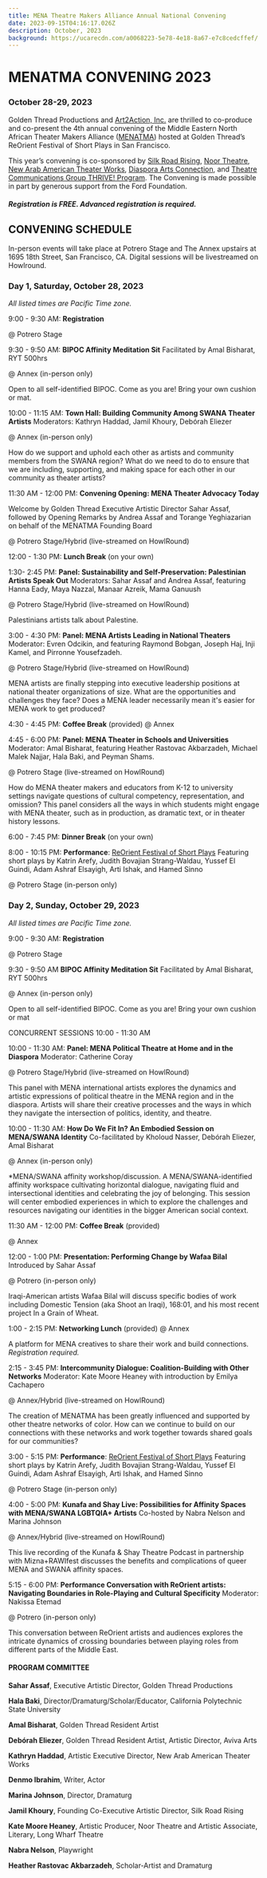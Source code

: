 ```yaml
---
title: MENA Theatre Makers Alliance Annual National Convening
date: 2023-09-15T04:16:17.026Z
description: October, 2023
background: https://ucarecdn.com/a0068223-5e78-4e18-8a67-e7c8cedcffef/
---
```

# MENATMA CONVENING 2023

### October 28-29, 2023

Golden Thread Productions and [Art2Action, Inc.](https://www.art2action.org/) are thrilled to co-produce and co-present the 4th annual convening of the Middle Eastern North African Theater Makers Alliance ([MENATMA](https://www.menatheatre.org/)) hosted at Golden Thread’s ReOrient Festival of Short Plays in San Francisco.

This year’s convening is co-sponsored by [Silk Road Rising](https://www.silkroadrising.org/), [Noor Theatre](https://www.noortheatre.org/), [New Arab American Theater Works](https://www.newarabamericantheaterworks.org/), [Diaspora Arts Connection](https://www.diasporaartsconnection.org/), and [Theatre Communications Group THRIVE! Program](https://tcg.org/Web/Web/Our-Work/Grant-and-Professional-Development-Programs/THRIVE/THRIVE-Overview.aspx). The Convening is made possible in part by generous support from the Ford Foundation. 

##### Registration is FREE. Advanced registration is required.

## CONVENING SCHEDULE

In-person events will take place at Potrero Stage and The Annex upstairs at 1695 18th Street, San Francisco, CA. Digital sessions will be livestreamed on Howlround.

### Day 1, Saturday, October 28, 2023

*All listed times are Pacific Time zone.*

9:00 - 9:30 AM: **Registration** 

@ Potrero Stage

9:30 - 9:50 AM: **BIPOC Affinity Meditation Sit** Facilitated by Amal Bisharat, RYT 500hrs 

@ Annex (in-person only) 

Open to all self-identified BIPOC. Come as you are! Bring your own cushion or mat. 

10:00 - 11:15 AM: **Town Hall: Building Community Among SWANA Theater Artists** Moderators: Kathryn Haddad, Jamil Khoury, Debórah Eliezer 

@ Annex (in-person only) 

How do we support and uphold each other as artists and community members from the SWANA region? What do we need to do to ensure that we are including, supporting, and making space for each other in our community as theater artists? 

11:30 AM - 12:00 PM: **Convening Opening: MENA Theater Advocacy Today** 

Welcome by Golden Thread Executive Artistic Director Sahar Assaf, followed by Opening Remarks by Andrea Assaf and Torange Yeghiazarian on behalf of the MENATMA Founding Board 

@ Potrero Stage/Hybrid (live-streamed on HowlRound) 

12:00 - 1:30 PM: **Lunch Break** (on your own) 

1:30- 2:45 PM: **Panel: Sustainability and Self-Preservation: Palestinian Artists Speak Out** Moderators: Sahar Assaf and Andrea Assaf, featuring Hanna Eady, Maya Nazzal, Manaar Azreik, Mama Ganuush 

@ Potrero Stage/Hybrid (live-streamed on HowlRound) 

Palestinians artists talk about Palestine. 

3:00 - 4:30 PM: **Panel: MENA Artists Leading in National Theaters** Moderator: Evren Odcikin, and featuring Raymond Bobgan, Joseph Haj, Inji Kamel, and Pirronne Yousefzadeh. 

@ Potrero Stage/Hybrid (live-streamed on HowlRound) 

MENA artists are finally stepping into executive leadership positions at national theater organizations of size. What are the opportunities and challenges they face? Does a MENA leader necessarily mean it's easier for MENA work to get produced?

4:30 - 4:45 PM: **Coffee Break** (provided) @ Annex 

4:45 - 6:00 PM: **Panel: MENA Theater in Schools and Universities** Moderator: Amal Bisharat, featuring  Heather Rastovac Akbarzadeh, Michael Malek Najjar, Hala Baki, and Peyman Shams. 

@ Potrero Stage (live-streamed on HowlRound) 

How do MENA theater makers and educators from K-12 to university settings navigate questions of cultural competency, representation, and omission? This panel considers all the ways in which students might engage with MENA theater, such as in production, as dramatic text, or in theater history lessons.

6:00 - 7:45 PM: **Dinner Break** (on your own) 

8:00 - 10:15 PM: **Performance**: [ReOrient Festival of Short Plays](https://goldenthread.org/productions/reorient-2023/)  Featuring short plays by Katrin Arefy, Judith Bovajian Strang-Waldau, Yussef El Guindi, Adam Ashraf Elsayigh, Arti Ishak, and Hamed Sinno 

@ Potrero Stage (in-person only)

### Day 2, Sunday, October 29, 2023

*All listed times are Pacific Time zone.*

9:00 - 9:30 AM: **Registration** 

@ Potrero Stage

9:30 - 9:50 AM **BIPOC Affinity Meditation Sit** Facilitated by Amal Bisharat, RYT 500hrs 

@ Annex (in-person only) 

Open to all self-identified BIPOC. Come as you are! Bring your own cushion or mat

CONCURRENT SESSIONS 10:00 - 11:30 AM 

10:00 - 11:30 AM: **Panel: MENA Political Theatre at Home and in the Diaspora** Moderator: Catherine Coray 

@ Potrero Stage/Hybrid (live-streamed on HowlRound) 

This panel with MENA international artists explores the dynamics and artistic expressions of political theatre in the MENA region and in the diaspora. Artists will share their creative processes and the ways in which they navigate the intersection of politics, identity, and theatre.

10:00 - 11:30 AM: **How Do We Fit In? An Embodied Session on MENA/SWANA Identity** Co-facilitated by Kholoud Nasser, Debórah Eliezer, Amal Bisharat 

@ Annex (in-person only)

\*MENA/SWANA affinity workshop/discussion. A MENA/SWANA-identified affinity workspace cultivating horizontal dialogue, navigating fluid and intersectional identities and celebrating the joy of belonging. This session will center embodied experiences in which to explore the challenges and resources navigating our identities in the bigger American social context. 

11:30 AM - 12:00 PM: **Coffee Break** (provided) 

@ Annex 

12:00 - 1:00 PM: **Presentation: Performing Change by Wafaa Bilal** Introduced by Sahar Assaf 

@ Potrero (in-person only) 

Iraqi-American artists Wafaa Bilal will discuss specific bodies of work including Domestic Tension (aka Shoot an Iraqi), 168:01, and his most recent project In a Grain of Wheat.

1:00 - 2:15 PM: **Networking Lunch** (provided) @ Annex 

A platform for MENA creatives to share their work and build connections. *Registration required.*

2:15 - 3:45 PM: **Intercommunity Dialogue: Coalition-Building with Other Networks** Moderator: Kate Moore Heaney with introduction by Emilya Cachapero  

@ Annex/Hybrid (live-streamed on HowlRound) 

The creation of MENATMA has been greatly influenced and supported by other theatre networks of color. How can we continue to build on our connections with these networks and work together towards shared goals for our communities?

3:00 - 5:15 PM: **Performance**: [ReOrient Festival of Short Plays](https://goldenthread.org/productions/reorient-2023/) Featuring short plays by Katrin Arefy, Judith Bovajian Strang-Waldau, Yussef El Guindi, Adam Ashraf Elsayigh, Arti Ishak, and Hamed Sinno

@ Potrero Stage (in-person only) 

4:00 - 5:00 PM: **Kunafa and Shay Live: Possibilities for Affinity Spaces with MENA/SWANA LGBTQIA+ Artists** Co-hosted by Nabra Nelson and Marina Johnson 

@ Annex/Hybrid (live-streamed on HowlRound) 

This live recording of the Kunafa & Shay Theatre Podcast in partnership with Mizna+RAWIfest discusses the benefits and complications of queer MENA and SWANA affinity spaces.

5:15 - 6:00 PM: **Performance Conversation with ReOrient artists: Navigating Boundaries in Role-Playing and Cultural Specificity** Moderator: Nakissa Etemad 

@ Potrero (in-person only) 

This conversation between ReOrient artists and audiences explores the intricate dynamics of crossing boundaries between playing roles from different parts of the Middle East. 

#### PROGRAM COMMITTEE

**Sahar Assaf**, Executive Artistic Director, Golden Thread Productions 

**Hala Baki**, Director/Dramaturg/Scholar/Educator, California Polytechnic State University 

**Amal Bisharat**, Golden Thread Resident Artist 

**Debórah Eliezer**, Golden Thread Resident Artist, Artistic Director, Aviva Arts 

**Kathryn Haddad**, Artistic Executive Director, New Arab American Theater Works 

**Denmo Ibrahim**, Writer, Actor 

**Marina Johnson**, Director, Dramaturg 

**Jamil Khoury**, Founding Co-Executive Artistic Director, Silk Road Rising 

**Kate Moore Heaney**, Artistic Producer, Noor Theatre and Artistic Associate, Literary, Long Wharf Theatre 

**Nabra Nelson**, Playwright 

**Heather Rastovac Akbarzadeh**, Scholar-Artist and Dramaturg